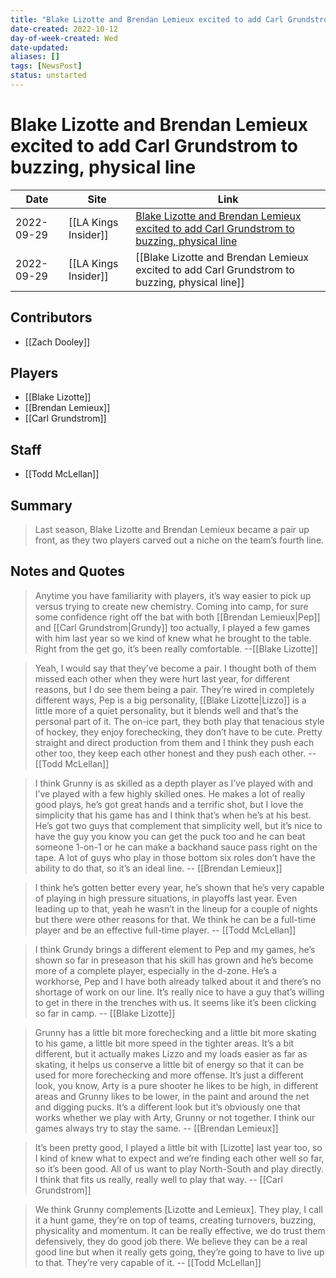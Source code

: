 ```yaml
---
title: "Blake Lizotte and Brendan Lemieux excited to add Carl Grundstrom to buzzing, physical line"
date-created: 2022-10-12
day-of-week-created: Wed
date-updated: 
aliases: []
tags: [NewsPost]
status: unstarted
---
```


# Blake Lizotte and Brendan Lemieux excited to add Carl Grundstrom to buzzing, physical line

Date | Site | Link
---|---|---
2022-09-29 | [[LA Kings Insider]] | [Blake Lizotte and Brendan Lemieux excited to add Carl Grundstrom to buzzing, physical line](http://lakingsinsider.com/2022/09/29/blake-lizotte-brendan-lemieux-excited-to-add-carl-grundstrom-to-buzzing-physical-line/)
2022-09-29 | [[LA Kings Insider]] | [[Blake Lizotte and Brendan Lemieux excited to add Carl Grundstrom to buzzing, physical line]]

## Contributors
- [[Zach Dooley]]


## Players
- [[Blake Lizotte]]
- [[Brendan Lemieux]]
- [[Carl Grundstrom]]


## Staff
- [[Todd McLellan]]


## Summary
> Last season, Blake Lizotte and Brendan Lemieux became a pair up front, as they two players carved out a niche on the team’s fourth line.


## Notes and Quotes
> Anytime you have familiarity with players, it’s way easier to pick up versus trying to create new chemistry. Coming into camp, for sure some confidence right off the bat with both [[Brendan Lemieux|Pep]] and [[Carl Grundstrom|Grundy]] too actually, I played a few games with him last year so we kind of knew what he brought to the table. Right from the get go, it’s been really comfortable. --[[Blake Lizotte]]

> Yeah, I would say that they’ve become a pair. I thought both of them missed each other when they were hurt last year, for different reasons, but I do see them being a pair. They’re wired in completely different ways, Pep is a big personality, [[Blake Lizotte|Lizzo]] is a little more of a quiet personality, but it blends well and that’s the personal part of it. The on-ice part, they both play that tenacious style of hockey, they enjoy forechecking, they don’t have to be cute. Pretty straight and direct production from them and I think they push each other too, they keep each other honest and they push each other.  -- [[Todd McLellan]]

> I think Grunny is as skilled as a depth player as I’ve played with and I’ve played with a few highly skilled ones. He makes a lot of really good plays, he’s got great hands and a terrific shot, but I love the simplicity that his game has and I think that’s when he’s at his best. He’s got two guys that complement that simplicity well, but it’s nice to have the guy you know you can get the puck too and he can beat someone 1-on-1 or he can make a backhand sauce pass right on the tape. A lot of guys who play in those bottom six roles don’t have the ability to do that, so it’s an ideal line. -- [[Brendan Lemieux]]

> I think he’s gotten better every year, he’s shown that he’s very capable of playing in high pressure situations, in playoffs last year. Even leading up to that, yeah he wasn’t in the lineup for a couple of nights but there were other reasons for that. We think he can be a full-time player and be an effective full-time player. -- [[Todd McLellan]]

>I think Grundy brings a different element to Pep and my games, he’s shown so far in preseason that his skill has grown and he’s become more of a complete player, especially in the d-zone. He’s a workhorse, Pep and I have both already talked about it and there’s no shortage of work on our line. It’s really nice to have a guy that’s willing to get in there in the trenches with us. It seems like it’s been clicking so far in camp. -- [[Blake Lizotte]]

> Grunny has a little bit more forechecking and a little bit more skating to his game, a little bit more speed in the tighter areas. It’s a bit different, but it actually makes Lizzo and my loads easier as far as skating, it helps us conserve a little bit of energy so that it can be used for more forechecking and more offense. It’s just a different look, you know, Arty is a pure shooter he likes to be high, in different areas and Grunny likes to be lower, in the paint and around the net and digging pucks. It’s a different look but it’s obviously one that works whether we play with Arty, Grunny or not together. I think our games always try to stay the same. -- [[Brendan Lemieux]]

> It’s been pretty good, I played a little bit with \[Lizotte] last year too, so I kind of knew what to expect and we’re finding each other well so far, so it’s been good. All of us want to play North-South and play directly. I think that fits us really, really well to play that way. -- [[Carl Grundstrom]]

> We think Grunny complements \[Lizotte and Lemieux]. They play, I call it a hunt game, they’re on top of teams, creating turnovers, buzzing, physicality and momentum. It can be really effective, we do trust them defensively, they do good job there. We believe they can be a real good line but when it really gets going, they’re going to have to live up to that. They’re very capable of it. -- [[Todd McLellan]]

